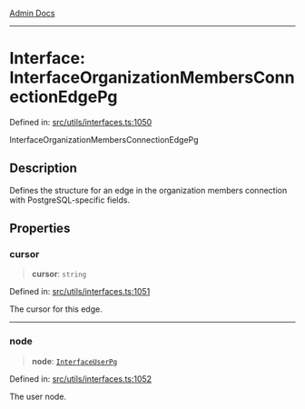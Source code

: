 [Admin Docs](/)

***

# Interface: InterfaceOrganizationMembersConnectionEdgePg

Defined in: [src/utils/interfaces.ts:1050](https://github.com/PalisadoesFoundation/talawa-admin/blob/main/src/utils/interfaces.ts#L1050)

InterfaceOrganizationMembersConnectionEdgePg

## Description

Defines the structure for an edge in the organization members connection with PostgreSQL-specific fields.

## Properties

### cursor

> **cursor**: `string`

Defined in: [src/utils/interfaces.ts:1051](https://github.com/PalisadoesFoundation/talawa-admin/blob/main/src/utils/interfaces.ts#L1051)

The cursor for this edge.

***

### node

> **node**: [`InterfaceUserPg`](InterfaceUserPg.md)

Defined in: [src/utils/interfaces.ts:1052](https://github.com/PalisadoesFoundation/talawa-admin/blob/main/src/utils/interfaces.ts#L1052)

The user node.
